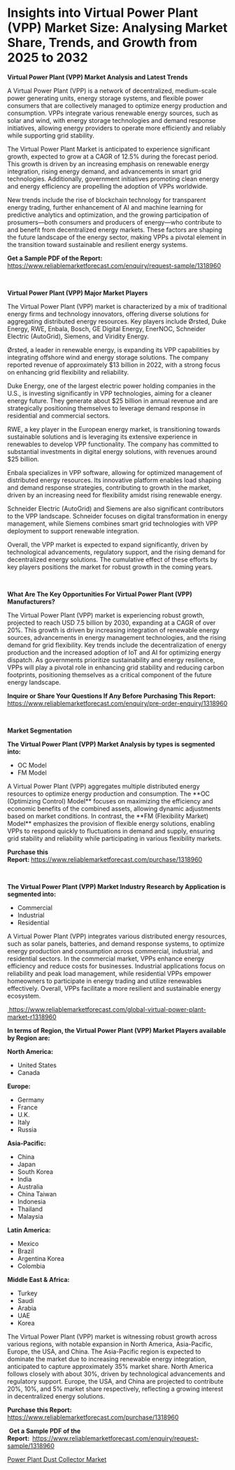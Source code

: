 <p><h1>Insights into Virtual Power Plant (VPP) Market Size: Analysing Market Share, Trends, and Growth from 2025 to 2032</h1></p><p><strong>Virtual Power Plant (VPP) Market Analysis and Latest Trends</strong></p>
<p><p>A Virtual Power Plant (VPP) is a network of decentralized, medium-scale power generating units, energy storage systems, and flexible power consumers that are collectively managed to optimize energy production and consumption. VPPs integrate various renewable energy sources, such as solar and wind, with energy storage technologies and demand response initiatives, allowing energy providers to operate more efficiently and reliably while supporting grid stability.</p><p>The Virtual Power Plant Market is anticipated to experience significant growth, expected to grow at a CAGR of 12.5% during the forecast period. This growth is driven by an increasing emphasis on renewable energy integration, rising energy demand, and advancements in smart grid technologies. Additionally, government initiatives promoting clean energy and energy efficiency are propelling the adoption of VPPs worldwide. </p><p>New trends include the rise of blockchain technology for transparent energy trading, further enhancement of AI and machine learning for predictive analytics and optimization, and the growing participation of prosumers—both consumers and producers of energy—who contribute to and benefit from decentralized energy markets. These factors are shaping the future landscape of the energy sector, making VPPs a pivotal element in the transition toward sustainable and resilient energy systems.</p></p>
<p><strong>Get a Sample PDF of the Report:&nbsp;</strong> <a href="https://www.reliablemarketforecast.com/enquiry/request-sample/1318960?utm_campaign=3069&utm_medium=2&utm_source=Github&utm_content=ia&utm_term=07042025&utm_id=virtual-power-plant-vpp">https://www.reliablemarketforecast.com/enquiry/request-sample/1318960</a></p>
<p>&nbsp;</p>
<p><strong>Virtual Power Plant (VPP) Major Market Players</strong></p>
<p><p>The Virtual Power Plant (VPP) market is characterized by a mix of traditional energy firms and technology innovators, offering diverse solutions for aggregating distributed energy resources. Key players include Ørsted, Duke Energy, RWE, Enbala, Bosch, GE Digital Energy, EnerNOC, Schneider Electric (AutoGrid), Siemens, and Viridity Energy.</p><p>Ørsted, a leader in renewable energy, is expanding its VPP capabilities by integrating offshore wind and energy storage solutions. The company reported revenue of approximately $13 billion in 2022, with a strong focus on enhancing grid flexibility and reliability.</p><p>Duke Energy, one of the largest electric power holding companies in the U.S., is investing significantly in VPP technologies, aiming for a cleaner energy future. They generate about $25 billion in annual revenue and are strategically positioning themselves to leverage demand response in residential and commercial sectors.</p><p>RWE, a key player in the European energy market, is transitioning towards sustainable solutions and is leveraging its extensive experience in renewables to develop VPP functionality. The company has committed to substantial investments in digital energy solutions, with revenues around $25 billion.</p><p>Enbala specializes in VPP software, allowing for optimized management of distributed energy resources. Its innovative platform enables load shaping and demand response strategies, contributing to growth in the market, driven by an increasing need for flexibility amidst rising renewable energy.</p><p>Schneider Electric (AutoGrid) and Siemens are also significant contributors to the VPP landscape. Schneider focuses on digital transformation in energy management, while Siemens combines smart grid technologies with VPP deployment to support renewable integration.</p><p>Overall, the VPP market is expected to expand significantly, driven by technological advancements, regulatory support, and the rising demand for decentralized energy solutions. The cumulative effect of these efforts by key players positions the market for robust growth in the coming years.</p></p>
<p>&nbsp;</p>
<p><strong>What Are The Key Opportunities For Virtual Power Plant (VPP) Manufacturers?</strong></p>
<p><p>The Virtual Power Plant (VPP) market is experiencing robust growth, projected to reach USD 7.5 billion by 2030, expanding at a CAGR of over 20%. This growth is driven by increasing integration of renewable energy sources, advancements in energy management technologies, and the rising demand for grid flexibility. Key trends include the decentralization of energy production and the increased adoption of IoT and AI for optimizing energy dispatch. As governments prioritize sustainability and energy resilience, VPPs will play a pivotal role in enhancing grid stability and reducing carbon footprints, positioning themselves as a critical component of the future energy landscape.</p></p>
<p><strong>Inquire or Share Your Questions If Any Before Purchasing This Report:</strong> <a href="https://www.reliablemarketforecast.com/enquiry/pre-order-enquiry/1318960?utm_campaign=3069&utm_medium=2&utm_source=Github&utm_content=ia&utm_term=07042025&utm_id=virtual-power-plant-vpp">https://www.reliablemarketforecast.com/enquiry/pre-order-enquiry/1318960</a></p>
<p>&nbsp;</p>
<p><strong>Market Segmentation</strong></p>
<p><strong>The Virtual Power Plant (VPP) Market Analysis by types is segmented into:</strong></p>
<p><ul><li>OC Model</li><li>FM Model</li></ul></p>
<p><p>A Virtual Power Plant (VPP) aggregates multiple distributed energy resources to optimize energy production and consumption. The **OC (Optimizing Control) Model** focuses on maximizing the efficiency and economic benefits of the combined assets, allowing dynamic adjustments based on market conditions. In contrast, the **FM (Flexibility Market) Model** emphasizes the provision of flexible energy solutions, enabling VPPs to respond quickly to fluctuations in demand and supply, ensuring grid stability and reliability while participating in various flexibility markets.</p></p>
<p><strong>Purchase this Report:&nbsp;</strong><a href="https://www.reliablemarketforecast.com/purchase/1318960?utm_campaign=3069&utm_medium=2&utm_source=Github&utm_content=ia&utm_term=07042025&utm_id=virtual-power-plant-vpp">https://www.reliablemarketforecast.com/purchase/1318960</a></p>
<p>&nbsp;</p>
<p><strong>The Virtual Power Plant (VPP) Market Industry Research by Application is segmented into:</strong></p>
<p><ul><li>Commercial</li><li>Industrial</li><li>Residential</li></ul></p>
<p><p>A Virtual Power Plant (VPP) integrates various distributed energy resources, such as solar panels, batteries, and demand response systems, to optimize energy production and consumption across commercial, industrial, and residential sectors. In the commercial market, VPPs enhance energy efficiency and reduce costs for businesses. Industrial applications focus on reliability and peak load management, while residential VPPs empower homeowners to participate in energy trading and utilize renewables effectively. Overall, VPPs facilitate a more resilient and sustainable energy ecosystem.</p></p>
<p><a href="https://www.reliablemarketforecast.com/global-virtual-power-plant-market-r1318960?utm_campaign=3069&utm_medium=2&utm_source=Github&utm_content=ia&utm_term=07042025&utm_id=virtual-power-plant-vpp">&nbsp;https://www.reliablemarketforecast.com/global-virtual-power-plant-market-r1318960</a></p>
<p><strong>In terms of Region, the Virtual Power Plant (VPP) Market Players available by Region are:</strong></p>
<p>
    <p> <strong> North America: </strong>
        <ul>
            <li>United States</li>
            <li>Canada</li>
        </ul>
        </p> 
    <p> <strong> Europe: </strong>
        <ul>
            <li>Germany</li>
            <li>France</li>
            <li>U.K.</li>
            <li>Italy</li>
            <li>Russia</li>
        </ul>
        </p> 
    <p> <strong> Asia-Pacific: </strong>
        <ul>
            <li>China</li>
            <li>Japan</li>
            <li>South Korea</li>
            <li>India</li>
            <li>Australia</li>
            <li>China Taiwan</li>
            <li>Indonesia</li>
            <li>Thailand</li>
            <li>Malaysia</li>
        </ul>
        </p> 
    <p> <strong> Latin America: </strong>
        <ul>
            <li>Mexico</li>
            <li>Brazil</li>
            <li>Argentina Korea</li>
            <li>Colombia</li>
        </ul>
        </p> 
    <p> <strong> Middle East & Africa: </strong>
        <ul>
            <li>Turkey</li>
            <li>Saudi</li>
            <li>Arabia</li>
            <li>UAE</li>
            <li>Korea</li>
        </ul>
    </p>
    </p>
<p><p>The Virtual Power Plant (VPP) market is witnessing robust growth across various regions, with notable expansion in North America, Asia-Pacific, Europe, the USA, and China. The Asia-Pacific region is expected to dominate the market due to increasing renewable energy integration, anticipated to capture approximately 35% market share. North America follows closely with about 30%, driven by technological advancements and regulatory support. Europe, the USA, and China are projected to contribute 20%, 10%, and 5% market share respectively, reflecting a growing interest in decentralized energy solutions.</p></p>
<p><strong>Purchase this Report: </strong><a href="https://www.reliablemarketforecast.com/purchase/1318960?utm_campaign=3069&utm_medium=2&utm_source=Github&utm_content=ia&utm_term=07042025&utm_id=virtual-power-plant-vpp">https://www.reliablemarketforecast.com/purchase/1318960</a></p>
<p>&nbsp;<strong>Get a Sample PDF of the Report:&nbsp;&nbsp;</strong><a href="https://www.reliablemarketforecast.com/enquiry/request-sample/1318960?utm_campaign=3069&utm_medium=2&utm_source=Github&utm_content=ia&utm_term=07042025&utm_id=virtual-power-plant-vpp">https://www.reliablemarketforecast.com/enquiry/request-sample/1318960</a></p>
<p><strong></strong></p>
<p><p><a href="https://github.com/dailyspunj47/Market-Research-Report-List-1/blob/main/power-plant-dust-collector-market.md?utm_campaign=3069&utm_medium=2&utm_source=Github&utm_content=ia&utm_term=07042025&utm_id=virtual-power-plant-vpp">Power Plant Dust Collector Market</a></p></p>